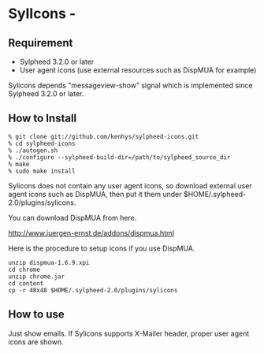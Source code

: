 SylIcons - 
=======================

Requirement
-----------

* Sylpheed 3.2.0 or later
* User agent icons (use external resources such as DispMUA for example)

Sylicons depends "messageview-show" signal which is implemented since Sylpheed
3.2.0 or later.

How to Install
--------------

```
% git clone git://github.com/kenhys/sylpheed-icons.git
% cd sylpheed-icons
% ./autogen.sh
% ./configure --sylpheed-build-dir=/path/to/sylpheed_source_dir
% make
% sudo make install
```

Sylicons does not contain any user agent icons, so download external
user agent icons such as DispMUA, then put it them under $HOME/.sylpheed-2.0/plugins/sylicons.

You can download DispMUA from here.

http://www.juergen-ernst.de/addons/dispmua.html

Here is the procedure to setup icons if you use DispMUA.

```
unzip dispmua-1.6.9.xpi
cd chrome
unzip chrome.jar
cd content
cp -r 48x48 $HOME/.sylpheed-2.0/plugins/sylicons
```

How to use
----------

Just show emails.
If Sylicons supports X-Mailer header, proper user agent icons are shown.

